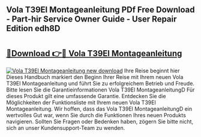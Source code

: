 ## Vola T39El Montageanleitung PDf Free Download - Part-hir Service Owner Guide - User Repair Edition edh8D

# <h2><a href="http://df8km81.blite.top/?on=Vola+T39El+Montageanleitung">🔗Download 👉🔴 Vola T39El Montageanleitung</a></h2>

[![Vola T39El Montageanleitung new download](https://i.imgur.com/lujVjoI.png)](http://df8km81.blite.top/?on=Vola+T39El+Montageanleitung)
Ihre Reise beginnt hier Dieses Handbuch markiert den Beginn Ihrer Reise mit Ihrem neuen Vola T39El Montageanleitung und führt Sie zu erfolgreichem Betrieb und Freude. Bitte lesen Sie die Garantieinformationen Vola T39El MontageanleitungD Für dieses Produkt gilt eine umfassende Garantie. Entdecken Sie die Möglichkeiten der Funktionsliste mit Ihrem neuen Vola T39El Montageanleitung. Wir hoffen, dass das Vola T39El MontageanleitungD ein wertvolles Gut war, wenn Sie durch die Funktionen Ihres neuen Produkts navigieren. Sollten Sie Fragen oder Bedenken haben, zögern Sie bitte nicht, sich an unser Kundensupport-Team zu wenden.
